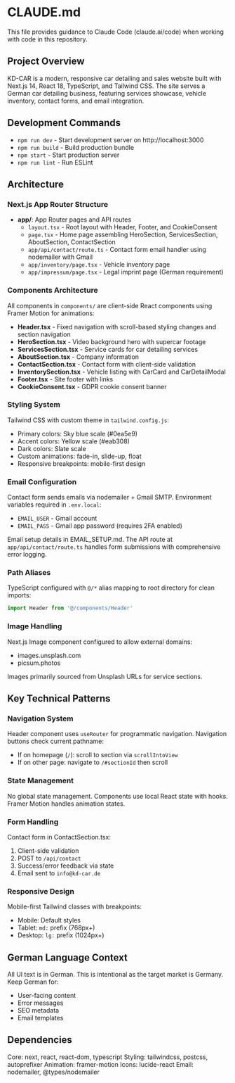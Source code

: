 # CLAUDE.md

This file provides guidance to Claude Code (claude.ai/code) when working with code in this repository.

## Project Overview

KD-CAR is a modern, responsive car detailing and sales website built with Next.js 14, React 18, TypeScript, and Tailwind CSS. The site serves a German car detailing business, featuring services showcase, vehicle inventory, contact forms, and email integration.

## Development Commands

- `npm run dev` - Start development server on http://localhost:3000
- `npm run build` - Build production bundle
- `npm start` - Start production server
- `npm run lint` - Run ESLint

## Architecture

### Next.js App Router Structure
- **app/**: App Router pages and API routes
  - `layout.tsx` - Root layout with Header, Footer, and CookieConsent
  - `page.tsx` - Home page assembling HeroSection, ServicesSection, AboutSection, ContactSection
  - `app/api/contact/route.ts` - Contact form email handler using nodemailer with Gmail
  - `app/inventory/page.tsx` - Vehicle inventory page
  - `app/impressum/page.tsx` - Legal imprint page (German requirement)

### Components Architecture
All components in `components/` are client-side React components using Framer Motion for animations:
- **Header.tsx** - Fixed navigation with scroll-based styling changes and section navigation
- **HeroSection.tsx** - Video background hero with supercar footage
- **ServicesSection.tsx** - Service cards for car detailing services
- **AboutSection.tsx** - Company information
- **ContactSection.tsx** - Contact form with client-side validation
- **InventorySection.tsx** - Vehicle listing with CarCard and CarDetailModal
- **Footer.tsx** - Site footer with links
- **CookieConsent.tsx** - GDPR cookie consent banner

### Styling System
Tailwind CSS with custom theme in `tailwind.config.js`:
- Primary colors: Sky blue scale (#0ea5e9)
- Accent colors: Yellow scale (#eab308)
- Dark colors: Slate scale
- Custom animations: fade-in, slide-up, float
- Responsive breakpoints: mobile-first design

### Email Configuration
Contact form sends emails via nodemailer + Gmail SMTP. Environment variables required in `.env.local`:
- `EMAIL_USER` - Gmail account
- `EMAIL_PASS` - Gmail app password (requires 2FA enabled)

Email setup details in EMAIL_SETUP.md. The API route at `app/api/contact/route.ts` handles form submissions with comprehensive error logging.

### Path Aliases
TypeScript configured with `@/*` alias mapping to root directory for clean imports:
```typescript
import Header from '@/components/Header'
```

### Image Handling
Next.js Image component configured to allow external domains:
- images.unsplash.com
- picsum.photos

Images primarily sourced from Unsplash URLs for service sections.

## Key Technical Patterns

### Navigation System
Header component uses `useRouter` for programmatic navigation. Navigation buttons check current pathname:
- If on homepage (`/`): scroll to section via `scrollIntoView`
- If on other page: navigate to `/#sectionId` then scroll

### State Management
No global state management. Components use local React state with hooks. Framer Motion handles animation states.

### Form Handling
Contact form in ContactSection.tsx:
1. Client-side validation
2. POST to `/api/contact`
3. Success/error feedback via state
4. Email sent to `info@kd-car.de`

### Responsive Design
Mobile-first Tailwind classes with breakpoints:
- Mobile: Default styles
- Tablet: `md:` prefix (768px+)
- Desktop: `lg:` prefix (1024px+)

## German Language Context
All UI text is in German. This is intentional as the target market is Germany. Keep German for:
- User-facing content
- Error messages
- SEO metadata
- Email templates

## Dependencies
Core: next, react, react-dom, typescript
Styling: tailwindcss, postcss, autoprefixer
Animation: framer-motion
Icons: lucide-react
Email: nodemailer, @types/nodemailer
